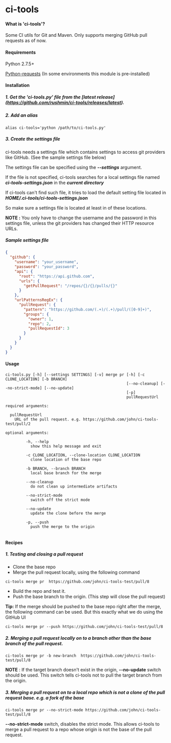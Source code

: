 # ci-tools

#### What is 'ci-tools'?
Some CI utils for Git and Maven. Only supports merging GitHub pull requests as of now.

#### Requirements
Python 2.7.5+

[Python-requests](http://www.python-requests.org/en/latest/user/install/#install)
(In some environments this module is pre-installed)

#### Installation

##### 1. Get the 'ci-tools.py' file from the [latest release] (https://github.com/rushmin/ci-tools/releases/latest).

##### 2. Add an alias

```
alias ci-tools='python /path/to/ci-tools.py'
```

##### 3. Create the settings file

ci-tools needs a settings file which contains settings to access git providers like GitHub. (See the sample settings file below)

The settings file can be specified using the **_--settings_** argument.

If the file is not specified, ci-tools searches for a local settings file named **_ci-tools-settings.json_** in the **_current directory_**

If ci-tools can't find such file, it tries to load the default setting file located in **_HOME/.ci-tools/ci-tools-settings.json_**

So make sure a settings file is located at least in of these locations.

**NOTE :** You only have to change the username and the password in this settings file, unless the git providers has changed their HTTP resource URLs.

##### Sample settings file

```json
{
  "github": {
    "username": "your_username",
    "password": "your_password",
    "api": {
      "root": "https://api.github.com",
      "urls": {
        "getPullRequest": "/repos/{}/{}/pulls/{}"
      }
    },
    "urlPatternsRegEx": {
      "pullRequest": {
        "pattern": "https://github.com/(.+)/(.+)/pull/([0-9]+)",
        "groups": {
          "owner": 1,
          "repo": 2,
          "pullRequestId": 3
        }
      }
    }
  }
}
```

#### Usage

```
ci-tools.py [-h] [--settings SETTINGS] [-v] merge pr [-h] [-c CLONE_LOCATION] [-b BRANCH]
                                                     [--no-cleanup] [--no-strict-mode] [--no-update]
                                                     [-p]
                                                     pullRequestUrl

required arguments:

  pullRequestUrl
    URL of the pull request. e.g. https://github.com/john/ci-tools-test/pull/2

optional arguments:

         -h, --help
           show this help message and exit

         -c CLONE_LOCATION, --clone-location CLONE_LOCATION
           clone location of the base repo

         -b BRANCH, --branch BRANCH
           local base branch for the merge

         --no-cleanup
           do not clean up intermediate artifacts

         --no-strict-mode
           switch off the strict mode

         --no-update
           update the clone before the merge

         -p, --push
           push the merge to the origin


```


#### Recipes

##### 1. Testing and closing a pull request

* Clone the base repo
* Merge the pull request locally, using the following command

```
ci-tools merge pr  https://github.com/john/ci-tools-test/pull/8
```

* Build the repo and test it.
* Push the base branch to the origin. (This step will close the pull request)

**Tip:**
If the merge should be pushed to the base repo right after the merge, the following command can be used. But this exactly what we do using the GitHub UI

```
ci-tools merge pr --push https://github.com/john/ci-tools-test/pull/8
```

##### 2. Merging a pull request locally on to a branch other than the base branch of the pull request.

```
ci-tools merge pr -b new-branch  https://github.com/john/ci-tools-test/pull/8
```

**NOTE** : If the target branch doesn't exist in the origin, **--no-update** switch should be used. This switch tells ci-tools not to pull the target branch from the origin.

##### 3. Merging a pull request on to a local repo which is not a clone of the pull request base. e.g. a fork of the base

```
ci-tools merge pr --no-strict-mode https://github.com/john/ci-tools-test/pull/8
```

**--no-strict-mode** switch, disables the strict mode. This allows ci-tools to merge a pull request to a repo whose origin is not the base of the pull request.
